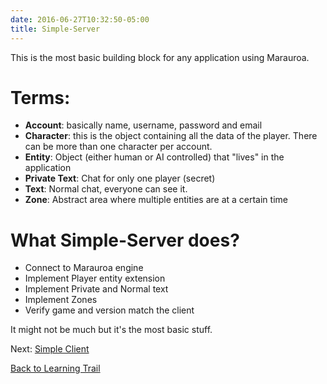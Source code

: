 ```yaml
---
date: 2016-06-27T10:32:50-05:00
title: Simple-Server
---
```


This is the most basic building block for any application using Marauroa.

Terms:
===

* **Account**: basically name, username, password and email
* **Character**: this is the object containing all the data of the player. There can be more than one character per account.
* **Entity**: Object (either human or AI controlled) that "lives" in the application
* **Private Text**: Chat for only one player (secret)
* **Text**: Normal chat, everyone can see it.
* **Zone**: Abstract area where multiple entities are at a certain time

What Simple-Server does?
===

* Connect to Marauroa engine
* Implement Player entity extension
* Implement Private and Normal text
* Implement Zones
* Verify game and version match the client

It might not be much but it's the most basic stuff.

Next: [Simple Client](/developer/Simple_Client/)

[Back to Learning Trail](developer/start/)

